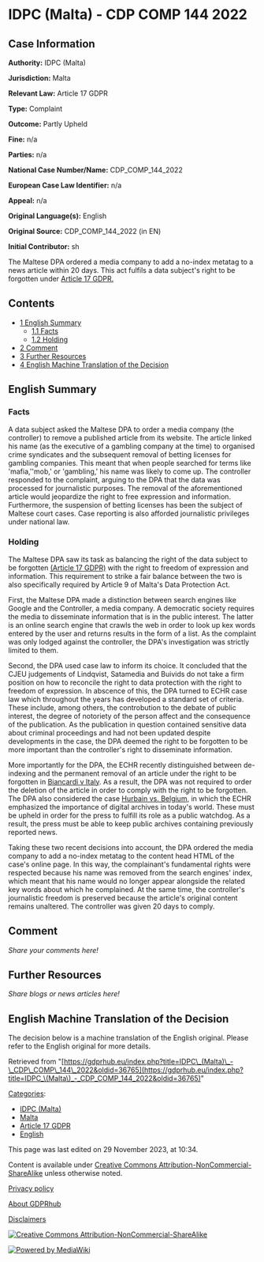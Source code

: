 # IDPC (Malta) - CDP COMP 144 2022

## Case Information

**Authority:** IDPC (Malta)

**Jurisdiction:** Malta

**Relevant Law:** Article 17 GDPR

**Type:** Complaint

**Outcome:** Partly Upheld

**Fine:** n/a

**Parties:** n/a

**National Case Number/Name:** CDP_COMP_144_2022

**European Case Law Identifier:** n/a

**Appeal:** n/a

**Original Language(s):** English

**Original Source:** CDP_COMP_144_2022 (in EN)

**Initial Contributor:** sh

The Maltese DPA ordered a media company to add a no-index metatag to a news article within 20 days. This act fulfils a data subject's right to be forgotten under [Article 17 GDPR.](/index.php?title=Article_17_GDPR "Article 17 GDPR")

## Contents

*   [1 English Summary](#English_Summary)
    *   [1.1 Facts](#Facts)
    *   [1.2 Holding](#Holding)
*   [2 Comment](#Comment)
*   [3 Further Resources](#Further_Resources)
*   [4 English Machine Translation of the Decision](#English_Machine_Translation_of_the_Decision)

## English Summary

### Facts

A data subject asked the Maltese DPA to order a media company (the controller) to remove a published article from its website. The article linked his name (as the executive of a gambling company at the time) to organised crime syndicates and the subsequent removal of betting licenses for gambling companies. This meant that when people searched for terms like 'mafia,''mob,' or 'gambling,' his name was likely to come up. The controller responded to the complaint, arguing to the DPA that the data was processed for journalistic purposes. The removal of the aforementioned article would jeopardize the right to free expression and information. Furthermore, the suspension of betting licenses has been the subject of Maltese court cases. Case reporting is also afforded journalistic privileges under national law.

### Holding

The Maltese DPA saw its task as balancing the right of the data subject to be forgotten [(Article 17 GDPR)](/index.php?title=Article_17_GDPR "Article 17 GDPR") with the right to freedom of expression and information. This requirement to strike a fair balance between the two is also specifically required by Article 9 of Malta's Data Protection Act.

First, the Maltese DPA made a distinction between search engines like Google and the Controller, a media company. A democratic society requires the media to disseminate information that is in the public interest. The latter is an online search engine that crawls the web in order to look up kex words entered by the user and returns results in the form of a list. As the complaint was only lodged against the controller, the DPA's investigation was strictly limited to them.

Second, the DPA used case law to inform its choice. It concluded that the CJEU judgements of Lindqvist, Satamedia and Buivids do not take a firm position on how to reconcile the right to data protection with the right to freedom of expression. In abscence of this, the DPA turned to ECHR case law which throughout the years has developed a standard set of criteria. These include, among others, the controbution to the debate of public interest, the degree of notoriety of the person affect and the consequence of the publication. As the publication in question contained sensitive data about criminal proceedings and had not been updated despite developments in the case, the DPA deemed the right to be forgotten to be more important than the controller's right to disseminate information.

More importantly for the DPA, the ECHR recently distinguished between de-indexing and the permanent removal of an article under the right to be forgotten in [Biancardi v Italy](https://hudoc.echr.coe.int/eng#{%22itemid%22:%5B%22001-213827%22%5D}). As a result, the DPA was not required to order the deletion of the article in order to comply with the right to be forgotten. The DPA also considered the case [Hurbain vs. Belgium,](https://hudoc.echr.coe.int/fre#{%22tabview%22:%5B%22document%22%5D,%22itemid%22:%5B%22001-210884%22%5D}) in which the ECHR emphasized the importance of digital archives in today's world. These must be upheld in order for the press to fulfill its role as a public watchdog. As a result, the press must be able to keep public archives containing previously reported news.

Taking these two recent decisions into account, the DPA ordered the media company to add a no-index metatag to the content head HTML of the case's online page. In this way, the complainant's fundamental rights were respected because his name was removed from the search engines' index, which meant that his name would no longer appear alongside the related key words about which he complained. At the same time, the controller's journalistic freedom is preserved because the article's original content remains unaltered. The controller was given 20 days to comply.

## Comment

_Share your comments here!_

## Further Resources

_Share blogs or news articles here!_

## English Machine Translation of the Decision

The decision below is a machine translation of the English original. Please refer to the English original for more details.

Retrieved from "[https://gdprhub.eu/index.php?title=IDPC\_(Malta)\_-\_CDP\_COMP\_144\_2022&oldid=36765](https://gdprhub.eu/index.php?title=IDPC_\(Malta\)_-_CDP_COMP_144_2022&oldid=36765)"

[Categories](/index.php?title=Special:Categories "Special:Categories"):

*   [IDPC (Malta)](/index.php?title=Category:IDPC_\(Malta\) "Category:IDPC (Malta)")
*   [Malta](/index.php?title=Category:Malta "Category:Malta")
*   [Article 17 GDPR](/index.php?title=Category:Article_17_GDPR "Category:Article 17 GDPR")
*   [English](/index.php?title=Category:English "Category:English")

This page was last edited on 29 November 2023, at 10:34.

Content is available under [Creative Commons Attribution-NonCommercial-ShareAlike](https://creativecommons.org/licenses/by-nc-sa/4.0/) unless otherwise noted.

[Privacy policy](/index.php?title=GDPRhub:Privacy_policy)

[About GDPRhub](/index.php?title=GDPRhub:About)

[Disclaimers](/index.php?title=GDPRhub:General_disclaimer)

[![Creative Commons Attribution-NonCommercial-ShareAlike](/resources/assets/licenses/cc-by-nc-sa.png)](https://creativecommons.org/licenses/by-nc-sa/4.0/)

[![Powered by MediaWiki](/resources/assets/poweredby_mediawiki_88x31.png)](https://www.mediawiki.org/)